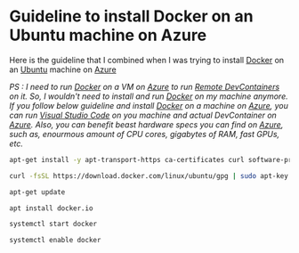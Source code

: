 # Guideline to install Docker on an Ubuntu machine on Azure

Here is the guideline that I combined when I was trying to install [Docker](https://www.docker.com/) on an [Ubuntu](https://ubuntu.com/) machine on [Azure](https://portal.azure.com)

_PS : I need to run [Docker](https://www.docker.com/) on a VM on [Azure](https://portal.azure.com) to run [Remote DevContainers](https://github.com/polatengin/project-standards/blob/master/DevContainers.md) on it. So, I wouldn't need to install and run [Docker](https://www.docker.com/) on my machine anymore. If you follow below guideline and install [Docker](https://www.docker.com/) on a machine on [Azure](https://portal.azure.com), you can run [Visual Studio Code](https://code.visualstudio.com) on you machine and actual DevContainer on [Azure](https://portal.azure.com). Also, you can benefit beast hardware specs you can find on [Azure](https://portal.azure.com), such as, enourmous amount of CPU cores, gigabytes of RAM, fast GPUs, etc._

```bash
apt-get install -y apt-transport-https ca-certificates curl software-properties-common

curl -fsSL https://download.docker.com/linux/ubuntu/gpg | sudo apt-key add -

apt-get update

apt install docker.io

systemctl start docker

systemctl enable docker
```
